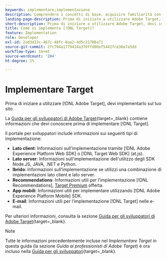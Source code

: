 ```yaml
---
keywords: implementare;implementazione
description: Comprendere i concetti di base, acquisire familiarità con il modo in cui [!DNL Target] funziona e si integra con la tua infrastruttura e capisce come vengono tracciati i visitatori.
landing-page-description: Prima di iniziare a utilizzare Adobe Target, devi implementarlo sul sito.
short-description: Prima di iniziare a utilizzare Adobe Target, devi implementarlo sul sito.
title: Come si implementa [!DNL Target]?
feature: Implementation
role: Developer
exl-id: 2ad3d33c-467c-48fc-8aa2-4d5c21708a71
source-git-commit: 2fc704a1779414a370ffd00ef5442fce36e7a5dd
workflow-type: tm+mt
source-wordcount: '204'
ht-degree: 1%

---
```


# Implementare Target

Prima di iniziare a utilizzare [!DNL Adobe Target], devi implementarlo sul tuo sito.

La [Guida per gli sviluppatori di Adobe Target](https://experienceleague.adobe.com/docs/target-dev/developer/overview.html){target=_blank} contiene informazioni che devi conoscere prima di implementare [!DNL Target].

Il portale per sviluppatori include informazioni sui seguenti tipi di implementazione:

* **Lato client**: Informazioni sull’implementazione tramite [!DNL Adobe Experience Platform Web SDK] o [!DNL Target Web SDK] (at.js).
* **Lato server**: Informazioni sull&#39;implementazione dell&#39;utilizzo degli SDK Node.JS, JAVA, .NET e Python.
* **Ibrido**: Informazioni sull’implementazione se utilizzi una combinazione di implementazioni lato client e lato server.
* **Recommendations**: Informazioni utili per l’implementazione [!DNL Recommendations], [Target Premium](/help/main/c-intro/intro.md#premium) offerta.
* **App mobili**: Informazioni utili per implementare utilizzando [!DNL Adobe Experience Platform Mobile] SDK.
* **E-mail**: Informazioni utili per l’implementazione [!DNL Target] nelle e-mail.

Per ulteriori informazioni, consulta la sezione [Guida per gli sviluppatori di Adobe Target](https://experienceleague.adobe.com/docs/target-dev/developer/overview.html){target=_blank}.

>[!NOTE]
>
>Tutte le informazioni precedentemente incluse nel *Implementare Target* in questa guida (la sezione *Guida ai professionisti di Adobe Target*) è ora incluso nella [Guida per gli sviluppatori](https://experienceleague.adobe.com/docs/target-dev/developer/overview.html){target=_blank}.




